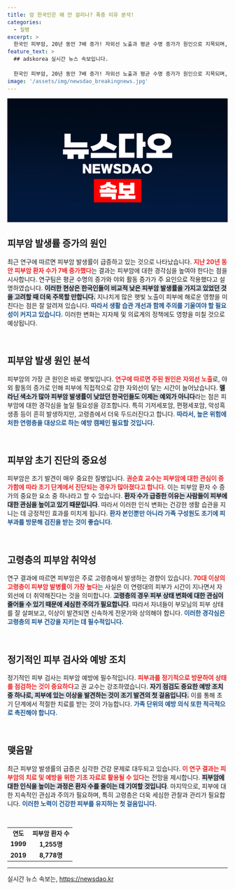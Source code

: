 ```yaml
---
title: 암 한국인은 왜 안 걸리나? 폭증 이유 분석!
categories:
  - 질병
excerpt: >
  한국인 피부암, 20년 동안 7배 증가! 자외선 노출과 평균 수명 증가가 원인으로 지목되며, 조기 진단이 증가한 현상도 설명. 고령층에서의 발생 증가에 주의가 필요하다.
feature_text: >
  ## adskorea 실시간 뉴스 속보입니다.

  한국인 피부암, 20년 동안 7배 증가! 자외선 노출과 평균 수명 증가가 원인으로 지목되며, 조기 진단이 증가한 현상도 설명. 고령층에서의 발생 증가에 주의가 필요하다.
image: '/assets/img/newsdao_breakingnews.jpg'
---
```


<p><img src="/assets/img/newsdao_breakingnews.jpg" alt="adskorea 속보" /></p>

<h2 data-ke-size="size26">피부암 발생률 증가의 원인</h2>

<p data-ke-size="size16">최근 연구에 따르면 피부암 발생률이 급증하고 있는 것으로 나타났습니다. <b><span style="color: #ee2323;">지난 20년 동안 피부암 환자 수가 7배 증가했다</span></b>는 결과는 피부암에 대한 경각심을 높여야 한다는 점을 시사합니다. 연구팀은 평균 수명의 증가와 야외 활동 증가가 주 요인으로 작용했다고 설명하였습니다. <b><span style="background-color: #21538527;">이러한 현상은 한국인들이 비교적 낮은 피부암 발생률을 가지고 있었던 것을 고려할 때 더욱 주목할 만합니다.</span></b> 지나치게 많은 햇빛 노출이 피부에 해로운 영향을 미친다는 점은 잘 알려져 있습니다. <b><span style="color: #1a5490;">따라서 생활 습관 개선과 함께 주의를 기울여야 할 필요성이 커지고 있습니다.</span></b> 이러한 변화는 지자체 및 의료계의 정책에도 영향을 미칠 것으로 예상됩니다.</p>

<p data-ke-size="size16">&nbsp;</p>

<h2 data-ke-size="size26">피부암 발생 원인 분석</h2>

<p data-ke-size="size16">피부암의 가장 큰 원인은 바로 햇빛입니다. <b><span style="color: #ee2323;">연구에 따르면 주된 원인은 자외선 노출</span></b>로, 야외 활동의 증가로 인해 피부에 직접적으로 강한 자외선이 닿는 시간이 늘어났습니다. <b><span style="background-color: #21538527;">멜라닌 색소가 많아 피부암 발생률이 낮았던 한국인들도 이제는 예외가 아니다</span></b>라는 점은 피부암에 대한 경각심을 높일 필요성을 강조합니다. 특히 기저세포암, 편평세포암, 악성흑생종 등이 흔히 발생하지만, 고령층에서 더욱 두드러진다고 합니다. <b><span style="color: #1a5490;">따라서, 높은 위험에 처한 연령층을 대상으로 하는 예방 캠페인 필요할 것입니다.</span></b></p>

<p data-ke-size="size16">&nbsp;</p>

<h2 data-ke-size="size26">피부암 초기 진단의 중요성</h2>

<p data-ke-size="size16">피부암은 조기 발견이 매우 중요한 질병입니다. <b><span style="color: #ee2323;">권순효 교수는 피부암에 대한 관심이 증가함에 따라 초기 단계에서 진단되는 경우가 많아졌다고 합니다</span></b>. 이는 피부암 환자 수 증가의 중요한 요소 중 하나라고 할 수 있습니다. <b><span style="background-color: #21538527;">환자 수가 급증한 이유는 사람들이 피부에 대한 관심을 높이고 있기 때문입니다</span></b>. 따라서 이러한 인식 변화는 건강한 생활 습관을 지니는 데 긍정적인 효과를 미치게 됩니다. <b><span style="color: #1a5490;">환자 본인뿐만 아니라 가족 구성원도 조기에 피부과를 방문해 검진을 받는 것이 좋습니다.</span></b></p>

<p data-ke-size="size16">&nbsp;</p>

<h2 data-ke-size="size26">고령층의 피부암 취약성</h2>

<p data-ke-size="size16">연구 결과에 따르면 피부암은 주로 고령층에서 발생하는 경향이 있습니다. <b><span style="color: #ee2323;">70대 이상의 고령층이 피부암 발병률이 가장 높다</span></b>는 사실은 이 연령대의 피부가 시간이 지나면서 자외선에 더 취약해진다는 것을 의미합니다. <b><span style="background-color: #21538527;">고령층의 경우 피부 상태 변화에 대한 관심이 줄어들 수 있기 때문에 세심한 주의가 필요합니다</span></b>. 따라서 자녀들이 부모님의 피부 상태를 잘 살펴보고, 이상이 발견되면 신속하게 전문가와 상의해야 합니다. <b><span style="color: #1a5490;">이러한 경각심은 고령층의 피부 건강을 지키는 데 필수적입니다.</span></b></p>

<p data-ke-size="size16">&nbsp;</p>

<h2 data-ke-size="size26">정기적인 피부 검사와 예방 조치</h2>

<p data-ke-size="size16">정기적인 피부 검사는 피부암 예방에 필수적입니다. <b><span style="color: #ee2323;">피부과를 정기적으로 방문하여 상태를 점검하는 것이 중요하다</span></b>고 권 교수는 강조하였습니다. <b><span style="background-color: #21538527;">자기 점검도 중요한 예방 조치 중 하나로, 피부에 있는 이상을 발견하는 것이 조기 발견의 첫 걸음입니다.</span></b> 이를 통해 초기 단계에서 적절한 치료를 받는 것이 가능합니다. <b><span style="color: #1a5490;">가족 단위의 예방 의식 또한 적극적으로 촉진해야 합니다.</span></b></p>

<p data-ke-size="size16">&nbsp;</p>

<h2 data-ke-size="size26">맺음말</h2>

<p data-ke-size="size16">최근 피부암 발생률의 급증은 심각한 건강 문제로 대두되고 있습니다. <b><span style="color: #ee2323;">이 연구 결과는 피부암의 치료 및 예방을 위한 기초 자료로 활용될 수 있다</span></b>는 전망을 제시합니다. <b><span style="background-color: #21538527;">피부암에 대한 인식을 높이는 과정은 환자 수를 줄이는 데 기여할 것입니다</span></b>. 마지막으로, 피부에 대한 지속적인 관심과 주의가 필요하며, 특히 고령층은 더욱 세심한 관찰과 관리가 필요합니다. <b><span style="color: #1a5490;">이러한 노력이 건강한 피부를 유지하는 첫 걸음입니다.</span></b></p>

<p data-ke-size="size16">&nbsp;</p>

<table style="width: 100%; border-collapse: collapse;">
<tr>
<td style="text-align: center; height: 17px;"><b>연도</b></td>
<td style="text-align: center; height: 17px;"><b>피부암 환자 수</b></td>
</tr>
<tr>
<td style="text-align: center; height: 17px;"><b>1999</b></td>
<td style="text-align: center; height: 17px;"><b>1,255명</b></td>
</tr>
<tr>
<td style="text-align: center; height: 17px;"><b>2019</b></td>
<td style="text-align: center; height: 17px;"><b>8,778명</b></td>
</tr>
</table>

<hr>
실시간 뉴스 속보는, <a href="https://newsdao.kr" rel="dofollow">https://newsdao.kr</a>


